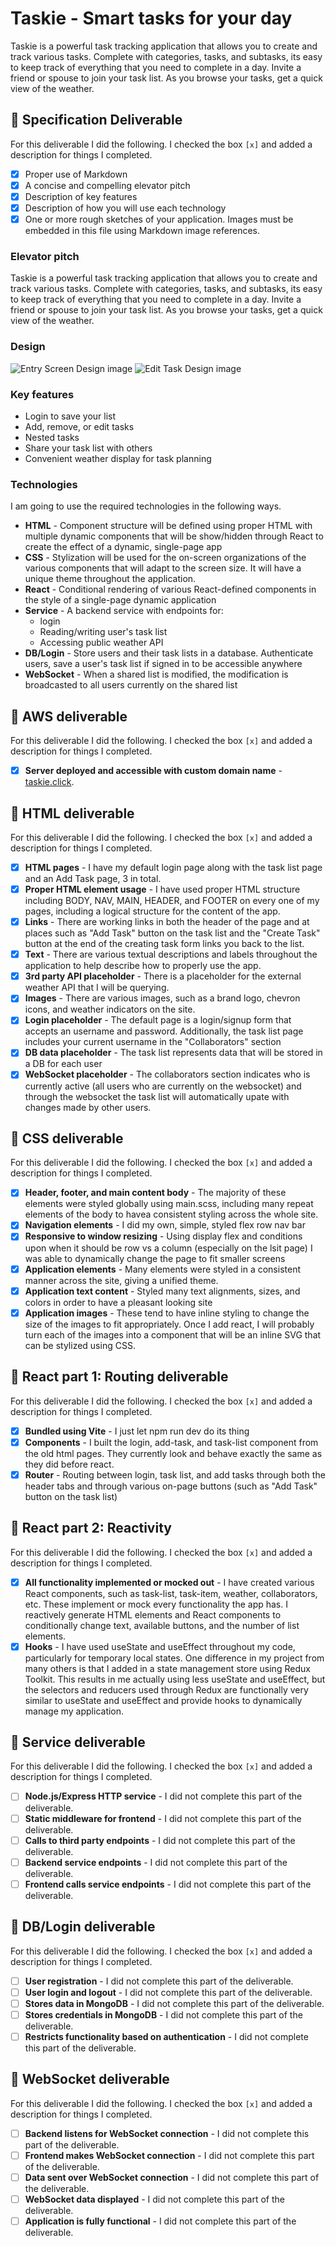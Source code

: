 # Taskie - Smart tasks for your day

Taskie is a powerful task tracking application that allows you to create and track various tasks. Complete with categories, tasks, and subtasks, its easy to keep track of everything that you need to complete in a day. Invite a friend or spouse to join your task list. As you browse your tasks, get a quick view of the weather.

## 🚀 Specification Deliverable

For this deliverable I did the following. I checked the box `[x]` and added a description for things I completed.

- [x] Proper use of Markdown
- [x] A concise and compelling elevator pitch
- [x] Description of key features
- [x] Description of how you will use each technology
- [x] One or more rough sketches of your application. Images must be embedded in this file using Markdown image references.

### Elevator pitch

Taskie is a powerful task tracking application that allows you to create and track various tasks. Complete with categories, tasks, and subtasks, its easy to keep track of everything that you need to complete in a day. Invite a friend or spouse to join your task list. As you browse your tasks, get a quick view of the weather.

### Design

![Entry Screen Design image](images/Entry_Screen.png)
![Edit Task Design image](images/Task_Edit_Screen.png)

### Key features

- Login to save your list
- Add, remove, or edit tasks
- Nested tasks
- Share your task list with others
- Convenient weather display for task planning

### Technologies

I am going to use the required technologies in the following ways.

- **HTML** - Component structure will be defined using proper HTML with multiple dynamic components that will be show/hidden through React to create the effect of a dynamic, single-page app
- **CSS** - Stylization will be used for the on-screen organizations of the various components that will adapt to the screen size. It will have a unique theme throughout the application.
- **React** - Conditional rendering of various React-defined components in the style of a single-page dynamic application
- **Service** - A backend service with endpoints for:
  - login
  - Reading/writing user's task list
  - Accessing public weather API
- **DB/Login** - Store users and their task lists in a database. Authenticate users, save a user's task list if signed in to be accessible anywhere
- **WebSocket** - When a shared list is modified, the modification is broadcasted to all users currently on the shared list

## 🚀 AWS deliverable

For this deliverable I did the following. I checked the box `[x]` and added a description for things I completed.

- [x] **Server deployed and accessible with custom domain name** - [taskie.click](https://taskie.click).

## 🚀 HTML deliverable

For this deliverable I did the following. I checked the box `[x]` and added a description for things I completed.

- [x] **HTML pages** - I have my default login page along with the task list page and an Add Task page, 3 in total.
- [x] **Proper HTML element usage** - I have used proper HTML structure including BODY, NAV, MAIN, HEADER, and FOOTER on every one of my pages, including a logical structure for the content of the app.
- [x] **Links** - There are working links in both the header of the page and at places such as "Add Task" button on the task list and the "Create Task" button at the end of the creating task form links you back to the list.
- [x] **Text** - There are various textual descriptions and labels throughout the application to help describe how to properly use the app.
- [x] **3rd party API placeholder** - There is a placeholder for the external weather API that I will be querying.
- [x] **Images** - There are various images, such as a brand logo, chevron icons, and weather indicators on the site.
- [x] **Login placeholder** - The default page is a login/signup form that accepts an username and password. Additionally, the task list page includes your current username in the "Collaborators" section
- [x] **DB data placeholder** - The task list represents data that will be stored in a DB for each user
- [x] **WebSocket placeholder** - The collaborators section indicates who is currently active (all users who are currently on the websocket) and through the websocket the task list will automatically upate with changes made by other users.

## 🚀 CSS deliverable

For this deliverable I did the following. I checked the box `[x]` and added a description for things I completed.

- [x] **Header, footer, and main content body** - The majority of these elements were styled globally using main.scss, including many repeat elements of the body to havea consistent styling across the whole site.
- [x] **Navigation elements** - I did my own, simple, styled flex row nav bar
- [x] **Responsive to window resizing** - Using display flex and conditions upon when it should be row vs a column (especially on the lsit page) I was able to dynamically change the page to fit smaller screens
- [x] **Application elements** - Many elements were styled in a consistent manner across the site, giving a unified theme.
- [x] **Application text content** - Styled many text alignments, sizes, and colors in order to have a pleasant looking site
- [x] **Application images** - These tend to have inline styling to change the size of the images to fit appropriately. Once I add react, I will probably turn each of the images into a component that will be an inline SVG that can be stylized using CSS.

## 🚀 React part 1: Routing deliverable

For this deliverable I did the following. I checked the box `[x]` and added a description for things I completed.

- [x] **Bundled using Vite** - I just let npm run dev do its thing
- [x] **Components** - I built the login, add-task, and task-list component from the old html pages. They currently look and behave exactly the same as they did before react.
- [x] **Router** - Routing between login, task list, and add tasks through both the header tabs and through various on-page buttons (such as "Add Task" button on the task list)

## 🚀 React part 2: Reactivity

For this deliverable I did the following. I checked the box `[x]` and added a description for things I completed.

- [x] **All functionality implemented or mocked out** - I have created various React components, such as task-list, task-item, weather, collaborators, etc. These implement or mock every functionality the app has. I reactively generate HTML elements and React components to conditionally change text, available buttons, and the number of list elements.
- [x] **Hooks** - I have used useState and useEffect throughout my code, particularly for temporary local states. One difference in my project from many others is that I added in a state management store using Redux Toolkit. This results in me actually using less useState and useEffect, but the selectors and reducers used through Redux are functionally very similar to useState and useEffect and provide hooks to dynamically manage my application.

## 🚀 Service deliverable

For this deliverable I did the following. I checked the box `[x]` and added a description for things I completed.

- [ ] **Node.js/Express HTTP service** - I did not complete this part of the deliverable.
- [ ] **Static middleware for frontend** - I did not complete this part of the deliverable.
- [ ] **Calls to third party endpoints** - I did not complete this part of the deliverable.
- [ ] **Backend service endpoints** - I did not complete this part of the deliverable.
- [ ] **Frontend calls service endpoints** - I did not complete this part of the deliverable.

## 🚀 DB/Login deliverable

For this deliverable I did the following. I checked the box `[x]` and added a description for things I completed.

- [ ] **User registration** - I did not complete this part of the deliverable.
- [ ] **User login and logout** - I did not complete this part of the deliverable.
- [ ] **Stores data in MongoDB** - I did not complete this part of the deliverable.
- [ ] **Stores credentials in MongoDB** - I did not complete this part of the deliverable.
- [ ] **Restricts functionality based on authentication** - I did not complete this part of the deliverable.

## 🚀 WebSocket deliverable

For this deliverable I did the following. I checked the box `[x]` and added a description for things I completed.

- [ ] **Backend listens for WebSocket connection** - I did not complete this part of the deliverable.
- [ ] **Frontend makes WebSocket connection** - I did not complete this part of the deliverable.
- [ ] **Data sent over WebSocket connection** - I did not complete this part of the deliverable.
- [ ] **WebSocket data displayed** - I did not complete this part of the deliverable.
- [ ] **Application is fully functional** - I did not complete this part of the deliverable.
